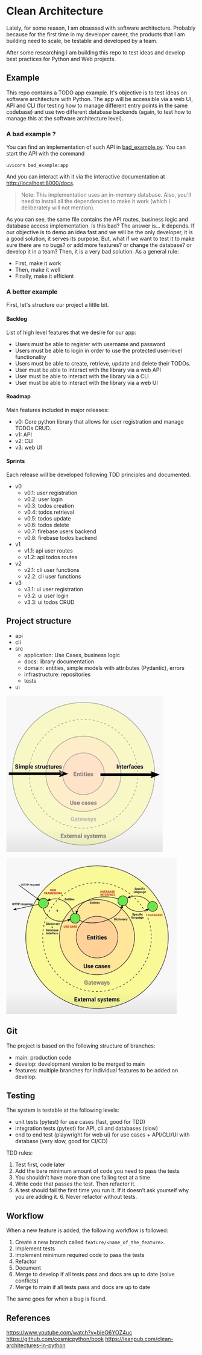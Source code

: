 # Clean Architecture

Lately, for some reason, I am obsessed with software architecture. Probably because for the first time in my developer career, the products that I am building need to scale, be testable and developed by a team.

After some researching I am building this repo to test ideas and develop best practices for Python and Web projects.

## Example

This repo contains a TODO app example. It's objective is to test ideas on software architecture with Python. The app will be accessible via a web UI, API and CLI (for testing how to manage different entry points in the same codebase) and use two different database backends (again, to test how to manage this at the software architecture level).

### A bad example ?

You can find an implementation of such API in [bad_example.py](bad_example.py). You can start the API with the command

```
uvicorn bad_example:app
```

And you can interact with it via the interactive documentation at [http://localhost:8000/docs](http://localhost:8000/docs).

> Note: This implementation uses an in-memory database. Also, you'll need to install all the dependencies to make it work (which I deliberately will not mention).

As you can see, the same file contains the API routes, business logic and database access implementation. Is this bad? The answer is... it depends. If our objective is to demo an idea fast and we will be the only developer, it is a good solution, it serves its purpose. But, what if we want to test it to make sure there are no bugs? or add more features? or change the database? or develop it in a team? Then, it is a very bad solution. As a general rule:

- First, make it work
- Then, make it well
- Finally, make it efficient

### A better example

First, let's structure our project a little bit.

#### Backlog

List of high level features that we desire for our app:

- Users must be able to register with username and password
- Users must be able to login in order to use the protected user-level functionality
- Users must be able to create, retrieve, update and delete their TODOs.
- User must be able to interact with the library via a web API
- User must be able to interact with the library via a CLI
- User must be able to interact with the library via a web UI

#### Roadmap

Main features included in major releases:

- v0: Core python library that allows for user registration and manage TODOs CRUD.
- v1: API
- v2: CLI
- v3: web UI

#### Sprints

Each release will be developed following TDD principles and documented.

- v0
  - v0.1: user registration
  - v0.2: user login
  - v0.3: todos creation
  - v0.4: todos retrieval
  - v0.5: todos update
  - v0.6: todos delete
  - v0.7: firebase users backend
  - v0.8: firebase todos backend
- v1
  - v1.1: api user routes
  - v1.2: api todos routes
- v2
  - v2.1: cli user functions
  - v2.2: cli user functions
- v3
  - v3.1: ui user registration
  - v3.2: ui user login
  - v3.3: ui todos CRUD

## Project structure

- api
- cli
- src
  - application: Use Cases, business logic
  - docs: library documentation
  - domain: entities, simple models with attributes (Pydantic), errors
  - infrastructure: repositories
  - tests
- ui

![relations](/pics/relations.png)

![flow](/pics/flow.png)

## Git

The project is based on the following structure of branches:

- main: production code
- develop: development version to be merged to main
- features: multiple branches for individual features to be added on develop.

## Testing

The system is testable at the following levels:

- unit tests (pytest) for use cases (fast, good for TDD)
- integration tests (pytest) for API, cli and databases (slow)
- end to end test (playwright for web ui) for use cases + API/CLI/UI with database (very slow, good for CI/CD)

TDD rules:

1. Test first, code later
2. Add the bare minimum amount of code you need to pass the tests
3. You shouldn’t have more than one failing test at a time
4. Write code that passes the test. Then refactor it.
5. A test should fail the first time you run it. If it doesn’t ask yourself why you are adding it. 6. Never refactor without tests.

## Workflow

When a new feature is added, the following workflow is followed:

1. Create a new branch called `feature/<name_of_the_feature>`.
2. Implement tests
3. Implement minimum required code to pass the tests
4. Refactor
5. Document
6. Merge to develop if all tests pass and docs are up to date (solve conflicts)
7. Merge to main if all tests pass and docs are up to date

The same goes for when a bug is found.

## References

https://www.youtube.com/watch?v=bieO6YOZ4uc
https://github.com/cosmicpython/book
https://leanpub.com/clean-architectures-in-python
